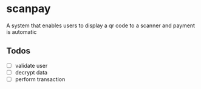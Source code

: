 # scanpay
A system that enables users to display a qr code to a scanner and payment is automatic

Todos
---
-[ ] validate user
-[ ] decrypt data
-[ ] perform transaction
